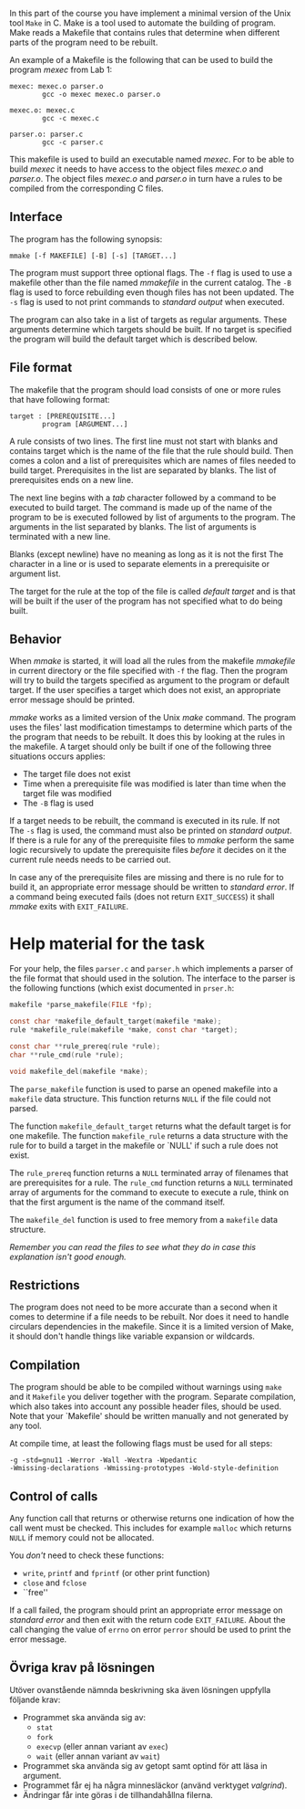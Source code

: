 In this part of the course you have implement a minimal version of the Unix tool `Make`
in C. Make is a tool used to automate the building of
program. Make reads a Makefile that contains rules that determine when different
parts of the program need to be rebuilt.

An example of a Makefile is the following that can be used to build the program
*mexec* from Lab 1:

```husband
mexec: mexec.o parser.o
        gcc -o mexec mexec.o parser.o

mexec.o: mexec.c
        gcc -c mexec.c

parser.o: parser.c
        gcc -c parser.c
```

This makefile is used to build an executable named *mexec*. For
to be able to build *mexec* it needs to have access to the object files *mexec.o*
and *parser.o*. The object files *mexec.o* and *parser.o* in turn have a rules
to be compiled from the corresponding C files.

## Interface

The program has the following synopsis:

```
mmake [-f MAKEFILE] [-B] [-s] [TARGET...]
```

The program must support three optional flags. The `-f` flag is used
to use a makefile other than the file named *mmakefile* in the current
catalog. The `-B` flag is used to force rebuilding even though files
has not been updated. The `-s` flag is used to not print commands
to *standard output* when executed.

The program can also take in a list of targets as regular arguments. These
arguments determine which targets should be built. If no target is specified
the program will build the default target which is described below.

## File format

The makefile that the program should load consists of one or more rules that have
following format:

```
target : [PREREQUISITE...]
        program [ARGUMENT...]
```

A rule consists of two lines. The first line must not start with blanks and
contains target which is the name of the file that the rule should build. Then comes
a colon and a list of prerequisites which are names of files needed
to build target. Prerequisites in the list are separated by blanks.
The list of prerequisites ends on a new line.

The next line begins with a *tab* character followed by a command to be executed
to build target. The command is made up of the name of the program to be
is executed followed by list of arguments to the program. The arguments in the list
separated by blanks. The list of arguments is terminated with a new line.

Blanks (except newline) have no meaning as long as it is not the first
The character in a line or is used to separate elements in a prerequisite or
argument list.

The target for the rule at the top of the file is called *default target* and is that
will be built if the user of the program has not specified what to do
being built.

## Behavior

When *mmake* is started, it will load all the rules from the makefile
*mmakefile* in current directory or the file specified with `-f`
the flag. Then the program will try to build the targets specified as
argument to the program or default target. If the user specifies a target
which does not exist, an appropriate error message should be printed.

*mmake* works as a limited version of the Unix *make* command. The program
uses the files' last modification timestamps to determine which parts of the
the program that needs to be rebuilt. It does this by looking at the rules in
the makefile. A target should only be built if one of the following three situations occurs
applies:

- The target file does not exist
- Time when a prerequisite file was modified is later than time when the target file was modified
- The `-B` flag is used

If a target needs to be rebuilt, the command is executed in its rule. If not
The `-s` flag is used, the command must also be printed on *standard output*. If
there is a rule for any of the prerequisite files to *mmake* perform the same
logic recursively to update the prerequisite files *before* it decides on it
the current rule needs needs to be carried out.

In case any of the prerequisite files are missing and there is no rule for
to build it, an appropriate error message should be written to *standard error*.
If a command being executed fails (does not return `EXIT_SUCCESS`) it shall
*mmake* exits with `EXIT_FAILURE`.

# Help material for the task

For your help, the files `parser.c` and
`parser.h` which implements a parser of the file format that should
used in the solution. The interface to the parser is the following functions (which exist
documented in `prser.h`:

```c
makefile *parse_makefile(FILE *fp);

const char *makefile_default_target(makefile *make);
rule *makefile_rule(makefile *make, const char *target);

const char **rule_prereq(rule *rule);
char **rule_cmd(rule *rule);

void makefile_del(makefile *make);
```

The `parse_makefile` function is used to parse an opened makefile into a
`makefile` data structure. This function returns `NULL` if the file could not
parsed.

The function `makefile_default_target` returns what the default target is for one
makefile. The function `makefile_rule` returns a data structure with the rule for
to build a target in the makefile or `NULL' if such a rule does not exist.

The `rule_prereq` function returns a `NULL` terminated array of filenames that
are prerequisites for a rule. The `rule_cmd` function returns a `NULL` terminated
array of arguments for the command to execute to execute a rule, think
on that the first argument is the name of the command itself.

The `makefile_del` function is used to free memory from a `makefile`
data structure.

*Remember you can read the files to see what they do in case this explanation isn't good enough.*

## Restrictions

The program does not need to be more accurate than a second when it comes to
determine if a file needs to be rebuilt. Nor does it need to handle circulars
dependencies in the makefile. Since it is a limited version of Make, it should
don't handle things like variable expansion or wildcards.

## Compilation

The program should be able to be compiled without warnings using `make` and it
`Makefile` you deliver together with the program. Separate compilation, which
also takes into account any possible header files, should be used. Note
that your `Makefile' should be written manually and not generated by any tool.

At compile time, at least the following flags must be used for all steps:

```
-g -std=gnu11 -Werror -Wall -Wextra -Wpedantic
-Wmissing-declarations -Wmissing-prototypes -Wold-style-definition
```

## Control of calls

Any function call that returns or otherwise returns one
indication of how the call went must be checked. This includes for example
`malloc` which returns `NULL` if memory could not be allocated.

You *don't* need to check these functions:

- `write`, `printf` and `fprintf` (or other print function)
- `close` and `fclose`
- ``free''

If a call failed, the program should print an appropriate error message on
*standard error* and then exit with the return code `EXIT_FAILURE`. About the call
changing the value of `errno` on error `perror` should be used to print
the error message.
## Övriga krav på lösningen

Utöver ovanstående nämnda beskrivning ska även lösningen uppfylla följande krav:

- Programmet ska använda sig av:
  - `stat`
  - `fork`
  - `execvp` (eller annan variant av `exec`)
  - `wait` (eller annan variant av `wait`)
- Programmet ska använda sig av getopt samt optind för att läsa in argument.
- Programmet får ej ha några minnesläckor (använd verktyget *valgrind*).
- Ändringar får inte göras i de tillhandahållna filerna.
